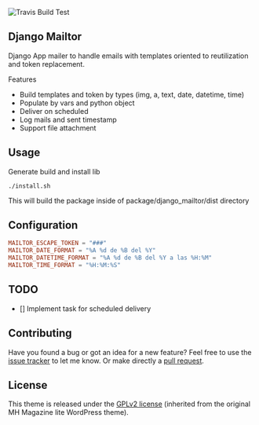 ![Travis Build Test](https://travis-ci.org/cavg/django_mailtor.svg?branch=master)

Django Mailtor
-----

Django App mailer to handle emails with templates oriented to reutilization and token replacement.

Features
* Build templates and token by types (img, a, text, date, datetime, time)
* Populate by vars and python object
* Deliver on scheduled
* Log mails and sent timestamp
* Support file attachment



## Usage

Generate build and install lib

`./install.sh`

This will build the package inside of package/django_mailtor/dist directory



## Configuration
```toml
MAILTOR_ESCAPE_TOKEN = "###"
MAILTOR_DATE_FORMAT = "%A %d de %B del %Y"
MAILTOR_DATETIME_FORMAT = "%A %d de %B del %Y a las %H:%M"
MAILTOR_TIME_FORMAT = "%H:%M:%S"
```


## TODO
- [] Implement task for scheduled delivery

## Contributing

Have you found a bug or got an idea for a new feature? Feel free to use the [issue tracker](https://github.com/cavg/django_mailtor/issues) to let me know. Or make directly a [pull request](https://github.com/cavg/django_mailtor/pulls).

## License

This theme is released under the [GPLv2 license](https://github.com/cavg/django_mailtor/blob/master/LICENSE.md) (inherited from the original MH Magazine lite WordPress theme).